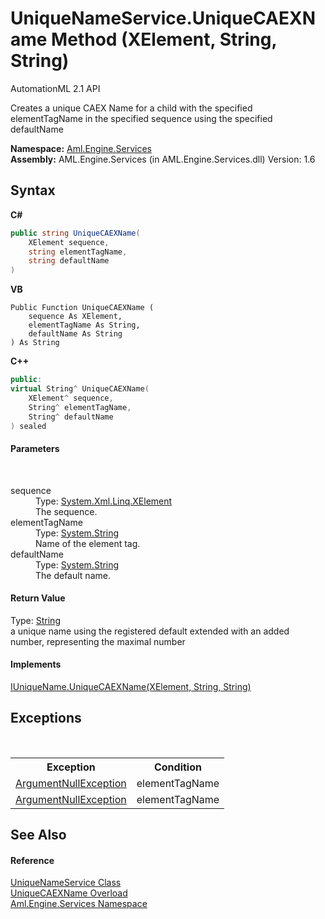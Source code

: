 # UniqueNameService.UniqueCAEXName Method (XElement, String, String)
AutomationML 2.1 API 

Creates a unique CAEX Name for a child with the specified elementTagName in the specified sequence using the specified defaultName

**Namespace:**&nbsp;<a href="N_Aml_Engine_Services">Aml.Engine.Services</a><br />**Assembly:**&nbsp;AML.Engine.Services (in AML.Engine.Services.dll) Version: 1.6

## Syntax

**C#**<br />
``` C#
public string UniqueCAEXName(
	XElement sequence,
	string elementTagName,
	string defaultName
)
```

**VB**<br />
``` VB
Public Function UniqueCAEXName ( 
	sequence As XElement,
	elementTagName As String,
	defaultName As String
) As String
```

**C++**<br />
``` C++
public:
virtual String^ UniqueCAEXName(
	XElement^ sequence, 
	String^ elementTagName, 
	String^ defaultName
) sealed
```


#### Parameters
&nbsp;<dl><dt>sequence</dt><dd>Type: <a href="https://docs.microsoft.com/dotnet/api/system.xml.linq.xelement" target="_parent" rel="noopener noreferrer">System.Xml.Linq.XElement</a><br />The sequence.</dd><dt>elementTagName</dt><dd>Type: <a href="https://docs.microsoft.com/dotnet/api/system.string" target="_parent" rel="noopener noreferrer">System.String</a><br />Name of the element tag.</dd><dt>defaultName</dt><dd>Type: <a href="https://docs.microsoft.com/dotnet/api/system.string" target="_parent" rel="noopener noreferrer">System.String</a><br />The default name.</dd></dl>

#### Return Value
Type: <a href="https://docs.microsoft.com/dotnet/api/system.string" target="_parent" rel="noopener noreferrer">String</a><br />a unique name using the registered default extended with an added number, representing the maximal number

#### Implements
<a href="M_Aml_Engine_Services_Interfaces_IUniqueName_UniqueCAEXName_1">IUniqueName.UniqueCAEXName(XElement, String, String)</a><br />

## Exceptions
&nbsp;<table><tr><th>Exception</th><th>Condition</th></tr><tr><td><a href="https://docs.microsoft.com/dotnet/api/system.argumentnullexception" target="_parent" rel="noopener noreferrer">ArgumentNullException</a></td><td>elementTagName</td></tr><tr><td><a href="https://docs.microsoft.com/dotnet/api/system.argumentnullexception" target="_parent" rel="noopener noreferrer">ArgumentNullException</a></td><td>elementTagName</td></tr></table>

## See Also


#### Reference
<a href="T_Aml_Engine_Services_UniqueNameService">UniqueNameService Class</a><br /><a href="Overload_Aml_Engine_Services_UniqueNameService_UniqueCAEXName">UniqueCAEXName Overload</a><br /><a href="N_Aml_Engine_Services">Aml.Engine.Services Namespace</a><br />